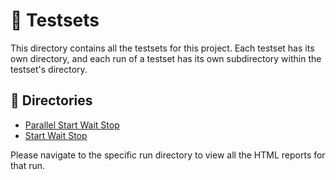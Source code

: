 # 🧪 Testsets

This directory contains all the testsets for this project. Each testset has its own directory, and each run of a testset has its own subdirectory within the testset's directory.

## 📂 Directories

- [Parallel Start Wait Stop](./parallel-start-wait-stop/README.md)
- [Start Wait Stop](./start-wait-stop/README.md)

Please navigate to the specific run directory to view all the HTML reports for that run.
